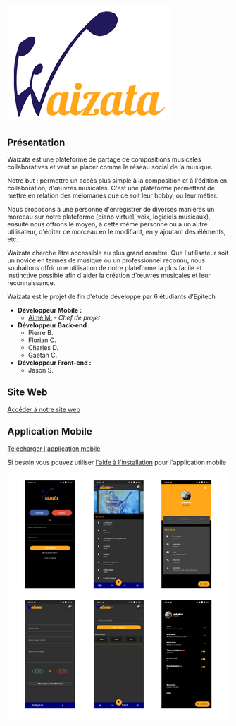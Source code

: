 # ![app logo](./screenshots/Logo.png)

## Présentation

Waizata est une plateforme de partage de compositions musicales collaboratives et veut se placer comme le réseau social de la musique.

Notre but : permettre un accès plus simple à la composition et à l'édition en collaboration, d'œuvres musicales. C'est une plateforme permettant de mettre en relation des mélomanes que ce soit leur hobby, ou leur métier.

Nous proposons à une personne d'enregistrer de diverses manières un morceau sur notre plateforme (piano virtuel, voix, logiciels musicaux), ensuite nous offrons le moyen, à cette même personne ou à un autre utilisateur, d'éditer ce morceau en le modifiant, en y ajoutant des éléments, etc.

Waizata cherche être accessible au plus grand nombre. Que l'utilisateur soit un novice en termes de musique ou un professionnel reconnu, nous souhaitons offrir une utilisation de notre plateforme la plus facile et instinctive possible afin d'aider la création d'œuvres musicales et leur reconnaissance.

Waizata est le projet de fin d'étude développé par 6 étudiants d'Epitech :
* **Développeur Mobile :**
  * [Aimé M.](https://aimemotti.vercel.app) - *Chef de projet*
* **Développeur Back-end :**
  * Pierre B.
  * Florian C.
  * Charles D.
  * Gaëtan C.
* **Développeur Front-end :**
  * Jason S.

## Site Web

[Accéder à notre site web](https://waizata.github.io)

## Application Mobile

[Télécharger l'application mobile](https://github.com/Waizata/Waizata.github.io/releases/download/v0.1.0-beta/waizata.apk)

Si besoin vous pouvez utiliser [l'aide à l'installation](https://waizata.github.io/help) pour l'application mobile

![Waizata_mobile screen](./screenshots/Screens.png)
